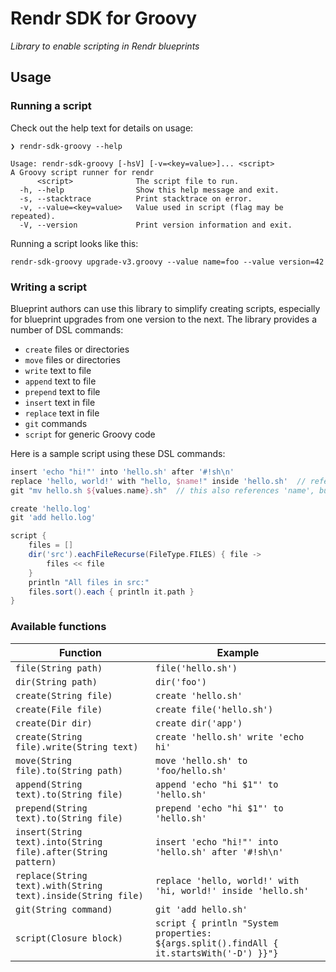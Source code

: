 # Rendr SDK for Groovy

_Library to enable scripting in Rendr blueprints_

## Usage

### Running a script

Check out the help text for details on usage:

    ❯ rendr-sdk-groovy --help

    Usage: rendr-sdk-groovy [-hsV] [-v=<key=value>]... <script>
    A Groovy script runner for rendr
          <script>              The script file to run.
      -h, --help                Show this help message and exit.
      -s, --stacktrace          Print stacktrace on error.
      -v, --value=<key=value>   Value used in script (flag may be repeated).
      -V, --version             Print version information and exit.

Running a script looks like this:

    rendr-sdk-groovy upgrade-v3.groovy --value name=foo --value version=42

### Writing a script

Blueprint authors can use this library to simplify creating scripts, especially
for blueprint upgrades from one version to the next. The library provides a
number of DSL commands:

* `create` files or directories
* `move` files or directories
* `write` text to file
* `append` text to file
* `prepend` text to file
* `insert` text in file
* `replace` text in file
* `git` commands
* `script` for generic Groovy code

Here is a sample script using these DSL commands:

```groovy
insert 'echo "hi!"' into 'hello.sh' after '#!sh\n'
replace 'hello, world!' with "hello, $name!" inside 'hello.sh'  // references 'name' variable from values flag
git "mv hello.sh ${values.name}.sh"  // this also references 'name', but this time from the 'values' map

create 'hello.log'
git 'add hello.log'

script {
    files = []
    dir('src').eachFileRecurse(FileType.FILES) { file ->
        files << file
    }
    println "All files in src:"
    files.sort().each { println it.path }
}
```

### Available functions

Function                                                      | Example
-------                                                       | -------
`file(String path)`                                           | `file('hello.sh')`
`dir(String path)`                                            | `dir('foo')`
`create(String file)`                                         | `create 'hello.sh'`
`create(File file)`                                           | `create file('hello.sh')`
`create(Dir dir)`                                             | `create dir('app')`
`create(String file).write(String text)`                      | `create 'hello.sh' write 'echo hi'`
`move(String file).to(String path)`                           | `move 'hello.sh' to 'foo/hello.sh'`
`append(String text).to(String file)`                         | `append 'echo "hi $1"' to 'hello.sh'`
`prepend(String text).to(String file)`                        | `prepend 'echo "hi $1"' to 'hello.sh'`
`insert(String text).into(String file).after(String pattern)` | `insert 'echo "hi!"' into 'hello.sh' after '#!sh\n'`
`replace(String text).with(String text).inside(String file)`  | `replace 'hello, world!' with 'hi, world!' inside 'hello.sh'`
`git(String command)`                                         | `git 'add hello.sh'`
`script(Closure block)`                                       | `script { println "System properties: ${args.split().findAll { it.startsWith('-D') }}"}`
